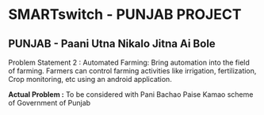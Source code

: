 # SMARTswitch - PUNJAB PROJECT
## PUNJAB - Paani Utna Nikalo Jitna Ai Bole

Problem Statement 2 : Automated Farming: Bring automation into the field of farming. Farmers can control farming activities like irrigation, fertilization, Crop monitoring, etc using an android application.

**Actual Problem :** To be considered with Pani Bachao Paise Kamao scheme of Government of Punjab
